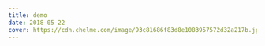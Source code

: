 ```yaml
---
title: demo
date: 2018-05-22
cover: https://cdn.chelme.com/image/93c81686f83d8e1083957572d32a217b.jpg
---
```


